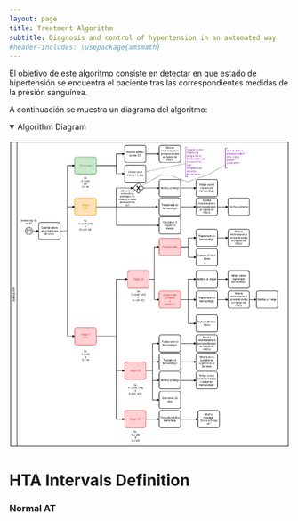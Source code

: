 ```yaml
---
layout: page
title: Treatment Algorithm
subtitle: Diagnosis and control of hypertension in an automated way
#header-includes: \usepackage{amsmath}
---
```


El objetivo de este algoritmo consiste en detectar en que estado de hipertensión se encuentra el paciente tras las correspondientes medidas de la presión sanguínea.

A continuación se muestra un diagrama del algoritmo:

<details open>
<summary>Algorithm Diagram</summary>
<br>
<img src="/img/algoritme_tractament_Rev3.png" alt="Algorithm Diagram">
</details>

# HTA Intervals Definition

### Normal AT

$$$$
